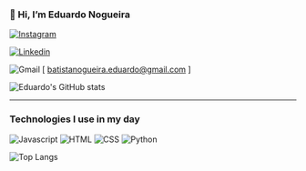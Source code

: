 ### 👋 Hi, I’m Eduardo Nogueira

[![Instagram](https://img.shields.io/badge/Instagram-E4405F?style=for-the-badge&logo=instagram&logoColor=white)](https://www.instagram.com/bnogeduardo/)

[![Linkedin](https://img.shields.io/badge/LinkedIn-0077B5?style=for-the-badge&logo=linkedin&logoColor=white)](https://www.linkedin.com/in/eduardo-batista-nogueira-89046716a/)

![Gmail](https://img.shields.io/badge/Gmail-D14836?style=for-the-badge&logo=gmail&logoColor=white) [ batistanogueira.eduardo@gmail.com ]

![Eduardo's GitHub stats](https://github-readme-stats.vercel.app/api?username=EBatistaNog&show_icons=true&theme=dracula)

---
### Technologies I use in my day
	
![Javascript](https://img.shields.io/badge/JavaScript-F7DF1E?style=for-the-badge&logo=javascript&logoColor=black)
![HTML](https://img.shields.io/badge/HTML5-E34F26?style=for-the-badge&logo=html5&logoColor=white)
![CSS](https://img.shields.io/badge/CSS3-1572B6?style=for-the-badge&logo=css3&logoColor=white)
![Python](https://img.shields.io/badge/Python-3776AB?style=for-the-badge&logo=python&logoColor=white)

![Top Langs](https://github-readme-stats.vercel.app/api/top-langs/?username=EBatistaNog&hide_progress=true)
